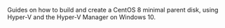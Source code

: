 Guides on how to build and create a CentOS 8 minimal parent disk, using Hyper-V and the Hyper-V Manager on Windows 10.
